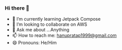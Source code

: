 ### Hi there 👋

- 🌱 I’m currently learning Jetpack Compose
- 👯 I’m looking to collaborate on AWS
- 💬 Ask me about ...Anything
- 📫 How to reach me: hanupratap1999@gmail.com
- 😄 Pronouns: He/Him

<!--
**hanupratap/hanupratap** is a ✨ _special_ ✨ repository because its `README.md` (this file) appears on your GitHub profile.

Here are some ideas to get you started:

- 🔭 I’m currently working on ...
- 🌱 I’m currently learning ...
- 👯 I’m looking to collaborate on ...
- 🤔 I’m looking for help with ...
- 💬 Ask me about ...
- 📫 How to reach me: ...
- 😄 Pronouns: ...
- ⚡ Fun fact: ...
-->
